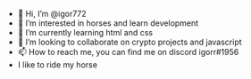- 👋 Hi, I’m @igor772
- 👀 I’m interested in horses and learn development
- 🌱 I’m currently learning html and css
- 💞️ I’m looking to collaborate on crypto projects and javascript
- 📫 How to reach me, you can find me on discord igorr#1956
-   I like to ride my horse 

<!---
igor772/igor772 is a ✨ special ✨ repository because its `README.md` (this file) appears on your GitHub profile.
You can click the Preview link to take a look at your changes.
--->

